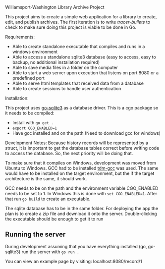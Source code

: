 Williamsport-Washington Library Archive Project

This project aims to create a simple web application for a library to create, edit, and publish
archives. The first iteration is to write *tracer-bullets* to check to make sure doing this
project is viable to be done in Go. 

Requirements:
* Able to create standalone executable that compiles and runs in a windows environment
* Able to access a standalone sqlite3 database (easy to access, easy to backup, no additional installation required)
* Able to save media files in a folder on the computer 
* Able to start a web server upon execution that listens on port 8080 or a predefined port 
* Able to serve html templates that received data from a database
* Able to create sessions to handle user authentication

Installation:

This project uses [go-sqlite3](https://github.com/mattn/go-sqlite3) as a database driver. This is a cgo package
so it needs to be compiled:
* Install with `go get .`
* `export CGO_ENABLED=1`
* Have gcc installed and on the path (Need to download gcc for windows)  

Development Notes:
Because history records will be represented by a struct, it is important to get
the database tables correct before writing code to access the database. So, the 
next priority will be doing that. 

To make sure that it compiles on Windows, development was moved from 
Ubuntu to Windows. GCC had to be installed [tdm-gcc](https://sourceforge.net/projects/tdm-gcc/) was used. The same would have to be installed on the target environment, 
but the if the target architecture is the same, it should work. 

GCC needs to be on the path and the environment variable 
CGO_ENABLED needs to be set to 1. In Windows this is done with 
`set CGO_ENABLED=1`. After that run `go build` to create an executable. 

The sqlite database has to be in the same folder. For deploying the app the 
plan is to create a zip file and download it onto the server. Double-clicking
the executable should be enough to get it to run

## Running the server
During development assuming that you have everything installed (go, go-sqlite3) 
run the server with `go run .` 

You can view an example page by visiting: localhost:8080/record/1 
